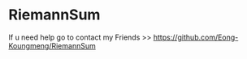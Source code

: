 # RiemannSum
If u need help go to contact my Friends >> https://github.com/Eong-Koungmeng/RiemannSum
